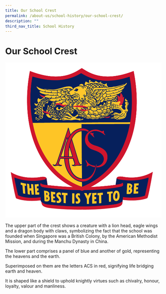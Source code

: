 ```yaml
---
title: Our School Crest
permalink: /about-us/school-history/our-school-crest/
description: ""
third_nav_title: School History
---
```

# **Our School Crest**


![](/images/ACSP%20School%20Crest_Full%20Colour.png)

The upper part of the crest shows a creature with a lion head, eagle wings and a dragon body with claws,
symbolizing the fact that the school was founded when Singapore was a British Colony, by the American
Methodist Mission, and during the Manchu Dynasty in China.

The lower part comprises a panel of blue and another of gold, representing the heavens and the earth.

Superimposed on them are the letters ACS in red, signifying life bridging earth and heaven.

It is shaped like a shield to uphold knightly virtues such as chivalry,
honour, loyalty, valour and manliness.